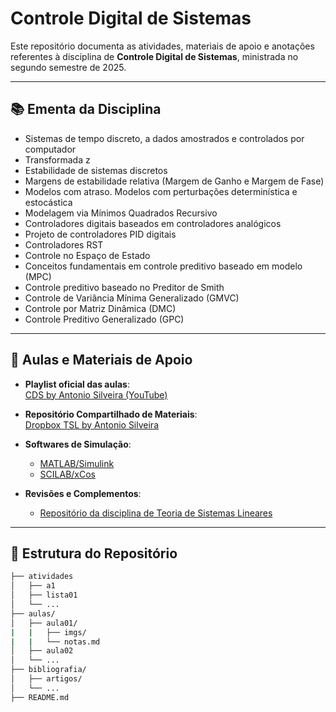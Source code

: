 # Controle Digital de Sistemas

Este repositório documenta as atividades, materiais de apoio e anotações referentes à disciplina de **Controle Digital de Sistemas**, ministrada no segundo semestre de 2025.

---

## 📚 Ementa da Disciplina
- Sistemas de tempo discreto, a dados amostrados e controlados por computador
- Transformada z
- Estabilidade de sistemas discretos
- Margens de estabilidade relativa (Margem de Ganho e Margem de Fase)
- Modelos com atraso. Modelos com perturbações determinística e estocástica
- Modelagem via Mínimos Quadrados Recursivo
- Controladores digitais baseados em controladores analógicos
- Projeto de controladores PID digitais
- Controladores RST
- Controle no Espaço de Estado
- Conceitos fundamentais em controle preditivo baseado em modelo (MPC)
- Controle preditivo baseado no Preditor de Smith
- Controle de Variância Mínima Generalizado (GMVC)
- Controle por Matriz Dinâmica (DMC)
- Controle Preditivo Generalizado (GPC)
---

## 🎥 Aulas e Materiais de Apoio

- **Playlist oficial das aulas**:  
  [CDS by Antonio Silveira (YouTube)](https://www.youtube.com/playlist?list=PL6f7H4c5Rq5jQM0kWGimOfEo7WjsN6thQ)

- **Repositório Compartilhado de Materiais**:  
  [Dropbox TSL by Antonio Silveira](https://www.dropbox.com/scl/fo/7iwni25y9rfyef36xc313/ANjCCKyAa_SMPcG_hxH-9Ls?rlkey=jjnkuudfr48za0ytwfcjmhuh9&dl=0 )

- **Softwares de Simulação**:
  - [MATLAB/Simulink](https://www.mathworks.com/)
  - [SCILAB/xCos](http://www.scilab.org/)

- **Revisões e Complementos**:
  - [Repositório da disciplina de Teoria de Sistemas Lineares](https://github.com/mercedesDiniz/TSL)

---
## 📂 Estrutura do Repositório 

```bash
├── atividades
│   ├── a1
│   ├── lista01
│   └── ...
├── aulas/
│   ├── aula01/
|   |   ├── imgs/
|   |   └── notas.md
│   ├── aula02
│   └── ...
├── bibliografia/
│   ├── artigos/
│   └── ...
├── README.md
